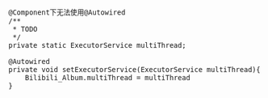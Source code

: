 <font face="Simsun" size=3>

~~~
@Component下无法使用@Autowired
/**
 * TODO 
 */
private static ExecutorService multiThread;

@Autowired
private void setExecutorService(ExecutorService multiThread){
    Bilibili_Album.multiThread = multiThread
}
~~~

</font>